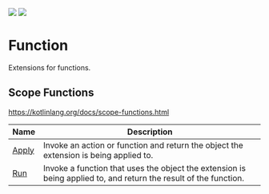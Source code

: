 ![](https://img.shields.io/github/license/Woody230/CSharpExtensions)
[![](https://img.shields.io/nuget/v/Woody230.Function)](https://www.nuget.org/packages/Woody230.Function)

# Function

Extensions for functions.

## Scope Functions
https://kotlinlang.org/docs/scope-functions.html

| Name | Description | 
| --- | --- |
| [Apply](https://kotlinlang.org/docs/scope-functions.html#function-selection) | Invoke an action or function and return the object the extension is being applied to. |
| [Run](https://kotlinlang.org/docs/scope-functions.html#function-selection) | Invoke a function that uses the object the extension is being applied to, and return the result of the function. | 